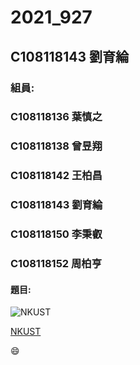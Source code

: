 # 2021_927

## C108118143 劉育綸

### 組員:
###     C108118136 葉慎之
###     C108118138 曾昱翔
###     C108118142 王柏昌
###     C108118143 劉育綸
###     C108118150 李秉叡
###     C108118152 周柏亨

#### 題目:


![NKUST](https://www.nkust.edu.tw/var/file/0/1000/img/513/182513897.png "高科大")

[NKUST](https://www.nkust.edu.tw/)

😄
